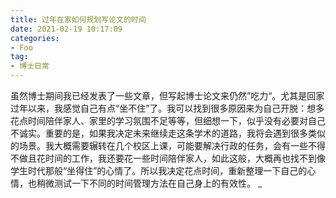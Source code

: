 ```yaml
---
title: 过年在家如何规划写论文的时间
date: 2021-02-19 10:17:09
categories:
- Foo
tag:
- 博士日常
--- 
```

虽然博士期间我已经发表了一些文章，但写起博士论文来仍然”吃力“。尤其是回家过年以来，我感觉自己有点“坐不住”了。我可以找到很多原因来为自己开脱：想多花点时间陪伴家人、家里的学习氛围不足等等，但细想一下，似乎没有必要对自己不诚实。重要的是，如果我决定未来继续走这条学术的道路，我将会遇到很多类似的场景。我大概需要辗转在几个校区上课，可能要解决行政的任务，会有一些不得不做且花时间的工作，我还要花一些时间陪伴家人，如此这般，大概再也找不到像学生时代那般“坐得住”的心情了。所以我决定花点时间，重新整理一下自己的心情，也稍微测试一下不同的时间管理方法在自己身上的有效性。
\_ 
